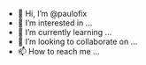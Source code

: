 - 👋 Hi, I’m @paulofix
- 👀 I’m interested in ...
- 🌱 I’m currently learning ...
- 💞️ I’m looking to collaborate on ...
- 📫 How to reach me ...

<!---
paulofix/paulofix is a ✨ special ✨ repository because its `README.md` (this file) appears on your GitHub profile.
You can click the Preview link to take a look at your changes.
--->
